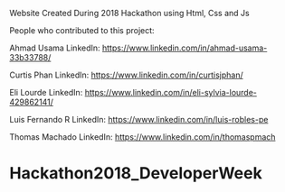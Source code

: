 Website Created During 2018 Hackathon using Html, Css and Js

People who contributed to this project:

Ahmad Usama  LinkedIn: https://www.linkedin.com/in/ahmad-usama-33b33788/

Curtis Phan LinkedIn: https://www.linkedin.com/in/curtisjphan/

Eli Lourde LinkedIn: https://www.linkedin.com/in/eli-sylvia-lourde-429862141/

Luis Fernando R LinkedIn: https://www.linkedin.com/in/luis-robles-pe

Thomas Machado LinkedIn: https://www.linkedin.com/in/thomaspmach

# Hackathon2018_DeveloperWeek
